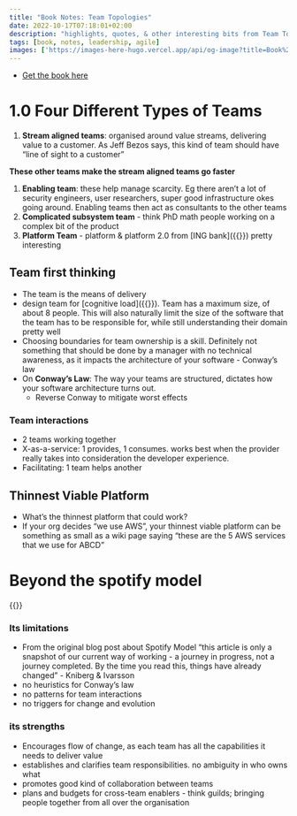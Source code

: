 ```yaml
---
title: "Book Notes: Team Topologies"
date: 2022-10-17T07:18:01+02:00
description: "highlights, quotes, & other interesting bits from Team Topologies"
tags: [book, notes, leadership, agile]
images: ['https://images-here-hugo.vercel.app/api/og-image?title=Book%20Notes%3A%20Team%20Topologies']
---
```


- [Get the book here](https://itrevolution.com/team-topologies/)

# 1.0 Four Different Types of Teams
1. **Stream aligned teams**: organised around value streams, delivering value to a customer. As Jeff Bezos says, this kind of team should have “line of sight to a customer”

**These other teams make the stream aligned teams go faster**

1. **Enabling team**: these help manage scarcity. Eg there aren’t a lot of security engineers, user researchers, super good infrastructure okes going around. Enabling teams then act as consultants to the other teams
1. **Complicated subsystem team** - think PhD math people working on a complex bit of the product
1. **Platform Team** - platform & platform 2.0 from [ING bank]({{<ref ing-bank>}}) pretty interesting

## Team first thinking
 - The team is the means of delivery
 - design team for [cognitive load]({{<ref cognitive-load-theory>}}). Team has a maximum size, of about 8 people. This will also naturally limit the size of the software that the team has to be responsible for, while still understanding their domain pretty well
 - Choosing boundaries for team ownership is a skill. Definitely not something that should be done by a manager with no technical awareness, as it impacts the architecture of your software - Conway’s law
- On **Conway’s Law**: The way your teams are structured, dictates how your software architecture turns out.
    - Reverse Conway to mitigate worst effects
### Team interactions
  - 2 teams working together
  - X-as-a-service: 1 provides, 1 consumes. works best when the provider really takes into consideration the developer experience.
  - Facilitating: 1 team helps another

## Thinnest Viable Platform

- What’s the thinnest platform that could work?
- If your org decides “we use AWS”, your thinnest viable platform can be something as small as a wiki page saying “these are the 5 AWS services that we use for ABCD”

# Beyond the spotify model
{{<youtube lj71GcOnIW8>}}

### Its limitations

- From the original blog post about Spotify Model “this article is only a snapshot of our current way of working - a journey in progress, not a journey completed. By the time you read this, things have already changed” - Kniberg & Ivarsson
- no heuristics for Conway’s law
- no patterns for team interactions
- no triggers for change and evolution

### its strengths

- Encourages flow of change, as each team has all the capabilities it needs to deliver value
- establishes and clarifies team responsibilities. no ambiguity in who owns what
- promotes good kind of collaboration between teams
- plans and budgets for cross-team enablers - think guilds; bringing people together from all over the organisation